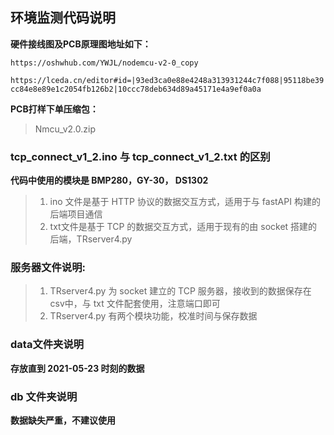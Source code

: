 ## 环境监测代码说明

**硬件接线图及PCB原理图地址如下：**

```https://oshwhub.com/YWJL/nodemcu-v2-0_copy```

```https://lceda.cn/editor#id=|93ed3ca0e88e4248a313931244c7f088|95118be39cc84e8e89e1c2054fb126b2|10ccc78deb634d89a45171e4a9ef0a0a```

**PCB打样下单压缩包：**

> Nmcu_v2.0.zip



### tcp_connect_v1_2.ino 与 tcp_connect_v1_2.txt 的区别

**代码中使用的模块是 BMP280，GY-30， DS1302**

> 1. ino 文件是基于 HTTP 协议的数据交互方式，适用于与 fastAPI 构建的后端项目通信
> 2. txt文件是基于 TCP 的数据交互方式，适用于现有的由 socket 搭建的后端，TRserver4.py 

### 服务器文件说明:

> 1. TRserver4.py 为 socket 建立的 TCP 服务器，接收到的数据保存在csv中，与 txt 文件配套使用，注意端口即可
> 2. TRserver4.py 有两个模块功能，校准时间与保存数据

### data文件夹说明

**存放直到 2021-05-23 时刻的数据**

### db 文件夹说明

**数据缺失严重，不建议使用**


